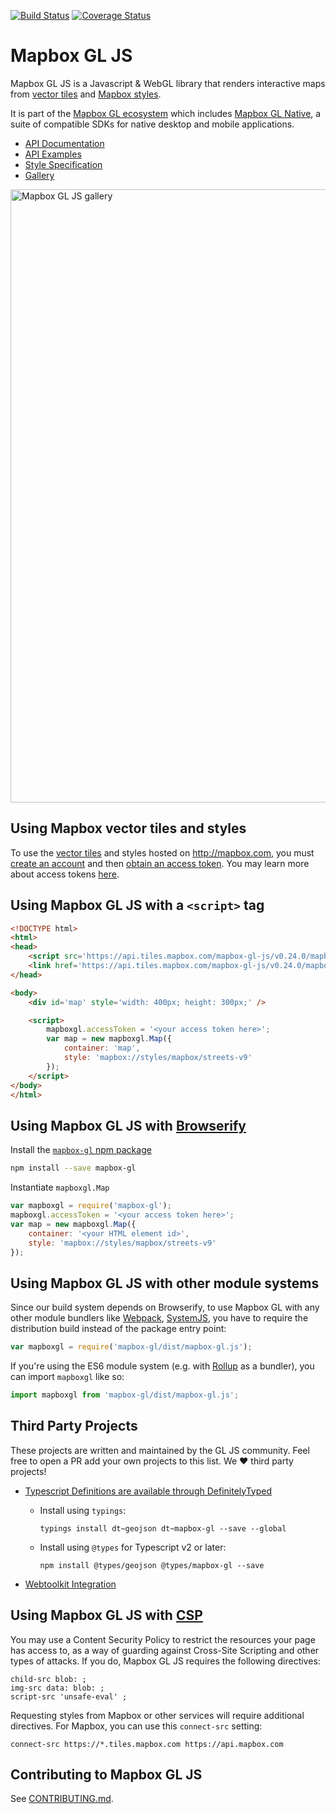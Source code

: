 [![Build Status](https://circleci.com/gh/mapbox/mapbox-gl-js.svg?style=svg)](https://circleci.com/gh/mapbox/mapbox-gl-js) [![Coverage Status](https://coveralls.io/repos/github/mapbox/mapbox-gl-js/badge.svg?branch=master)](https://coveralls.io/github/mapbox/mapbox-gl-js?branch=master)

# Mapbox GL JS

Mapbox GL JS is a Javascript & WebGL library that renders interactive maps from [vector tiles](https://www.mapbox.com/blog/vector-tiles/) and [Mapbox styles](https://www.mapbox.com/mapbox-gl-style-spec).

It is part of the [Mapbox GL ecosystem](https://github.com/mapbox/mapbox-gl) which includes [Mapbox GL Native](https://github.com/mapbox/mapbox-gl-native), a suite of compatible SDKs for native desktop and mobile applications.

- [API Documentation](https://www.mapbox.com/mapbox-gl-js/api)
- [API Examples](https://www.mapbox.com/mapbox-gl-js/examples/)
- [Style Specification](https://www.mapbox.com/mapbox-gl-style-spec)
- [Gallery](https://www.mapbox.com/gallery/)

[<img width="981" alt="Mapbox GL JS gallery" src="https://cloud.githubusercontent.com/assets/281306/14547142/a3c98294-025f-11e6-92f4-d6b0f50c8e89.png">](https://www.mapbox.com/gallery/)

## Using Mapbox vector tiles and styles

To use the [vector tiles](https://www.mapbox.com/maps/) and styles hosted on http://mapbox.com, you must [create an account](https://www.mapbox.com/studio/signup/) and then [obtain an access token](https://www.mapbox.com/studio/account/tokens/). You may learn more about access tokens [here](https://www.mapbox.com/help/define-access-token/).

## Using Mapbox GL JS with a `<script>` tag

```html
<!DOCTYPE html>
<html>
<head>
    <script src='https://api.tiles.mapbox.com/mapbox-gl-js/v0.24.0/mapbox-gl.js'></script>
    <link href='https://api.tiles.mapbox.com/mapbox-gl-js/v0.24.0/mapbox-gl.css' rel='stylesheet' />
</head>

<body>
    <div id='map' style='width: 400px; height: 300px;' />

    <script>
        mapboxgl.accessToken = '<your access token here>';
        var map = new mapboxgl.Map({
            container: 'map',
            style: 'mapbox://styles/mapbox/streets-v9'
        });
    </script>
</body>
</html>
```

## Using Mapbox GL JS with [Browserify](http://browserify.org/)

Install the [`mapbox-gl` npm package](https://www.npmjs.com/package/mapbox-gl)

```bash
npm install --save mapbox-gl
```

Instantiate `mapboxgl.Map`

```js
var mapboxgl = require('mapbox-gl');
mapboxgl.accessToken = '<your access token here>';
var map = new mapboxgl.Map({
    container: '<your HTML element id>',
    style: 'mapbox://styles/mapbox/streets-v9'
});
```

## Using Mapbox GL JS with other module systems

Since our build system depends on Browserify, to use Mapbox GL with any other module bundlers like [Webpack](https://webpack.github.io/), [SystemJS](https://github.com/systemjs/systemjs), you have to require the distribution build instead of the package entry point:

```js
var mapboxgl = require('mapbox-gl/dist/mapbox-gl.js');
```

If you're using the ES6 module system (e.g. with [Rollup](https://github.com/rollup/rollup) as a bundler), you can import `mapboxgl` like so:

```js
import mapboxgl from 'mapbox-gl/dist/mapbox-gl.js';
```

## Third Party Projects

These projects are written and maintained by the GL JS community. Feel free to open a PR add your own projects to this list. We :heart: third party projects!

- [Typescript Definitions are available through DefinitelyTyped](https://github.com/DefinitelyTyped/DefinitelyTyped/tree/master/mapbox-gl)
   
   - Install using `typings`:

         typings install dt~geojson dt~mapbox-gl --save --global

   - Install using `@types` for Typescript v2 or later: 

         npm install @types/geojson @types/mapbox-gl --save

 - [Webtoolkit Integration](https://github.com/yvanvds/wtMapbox)

## Using Mapbox GL JS with [CSP](https://developer.mozilla.org/en-US/docs/Web/Security/CSP)

You may use a Content Security Policy to restrict the resources your page has
access to, as a way of guarding against Cross-Site Scripting and other types of
attacks. If you do, Mapbox GL JS requires the following directives:

```
child-src blob: ;
img-src data: blob: ;
script-src 'unsafe-eval' ;
```

Requesting styles from Mapbox or other services will require additional
directives. For Mapbox, you can use this `connect-src` setting:

```
connect-src https://*.tiles.mapbox.com https://api.mapbox.com
```

## Contributing to Mapbox GL JS

See [CONTRIBUTING.md](https://github.com/mapbox/mapbox-gl-js/blob/master/CONTRIBUTING.md).

